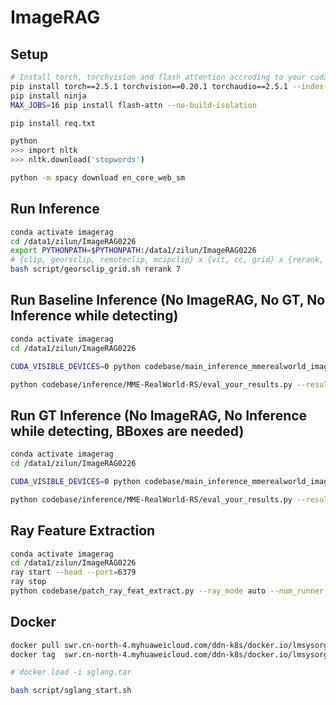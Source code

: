 # ImageRAG

## Setup

```bash
# Install torch, torchvision and flash attention accroding to your cuda version
pip install torch==2.5.1 torchvision==0.20.1 torchaudio==2.5.1 --index-url https://download.pytorch.org/whl/cu118
pip install ninja
MAX_JOBS=16 pip install flash-attn --no-build-isolation
```

```bash
pip install req.txt
```

```bash
python
>>> import nltk
>>> nltk.download('stopwords')

python -m spacy download en_core_web_sm
```


## Run Inference

```bash
conda activate imagerag
cd /data1/zilun/ImageRAG0226
export PYTHONPATH=$PYTHONPATH:/data1/zilun/ImageRAG0226
# {clip, georsclip, remoteclip, mcipclip} x {vit, cc, grid} x {rerank, mean, cluster} x {0, ... ,7}
bash script/georsclip_grid.sh rerank 7

```


## Run Baseline Inference (No ImageRAG, No GT, No Inference while detecting)
```bash
conda activate imagerag
cd /data1/zilun/ImageRAG0226

CUDA_VISIBLE_DEVICES=0 python codebase/main_inference_mmerealworld_imagerag_preextract.py --cfg_path /data1/zilun/ImageRAG0226/config/config_mmerealworld-baseline-zoom4kvqa10k5epoch_server.yaml

python codebase/inference/MME-RealWorld-RS/eval_your_results.py --results_file /data1/zilun/ImageRAG0226/data/eval/mmerealworld_zoom4kvqa10k5epoch_baseline.jsonl
```


## Run GT Inference (No ImageRAG, No Inference while detecting, BBoxes are needed)
```bash
conda activate imagerag
cd /data1/zilun/ImageRAG0226

CUDA_VISIBLE_DEVICES=0 python codebase/main_inference_mmerealworld_imagerag_preextract.py --cfg_path /data1/zilun/ImageRAG0226/config/config_mmerealworldlite-detectiongt-zoom4kvqa10k2epoch_server.yaml

python codebase/inference/MME-RealWorld-RS/eval_your_results.py --results_file /data1/zilun/ImageRAG0226/data/eval/mmerealworld_zoom4kvqa10k5epoch_baseline.jsonl
```

## Ray Feature Extraction
```bash
conda activate imagerag
cd /data1/zilun/ImageRAG0226
ray start --head --port=6379
ray stop
python codebase/patch_ray_feat_extract.py --ray_mode auto --num_runner 6
```

## Docker
```bash
docker pull swr.cn-north-4.myhuaweicloud.com/ddn-k8s/docker.io/lmsysorg/sglang:latest
docker tag  swr.cn-north-4.myhuaweicloud.com/ddn-k8s/docker.io/lmsysorg/sglang:latest  docker.io/lmsysorg/sglang:latest

# docker load -i sglang.tar

bash script/sglang_start.sh
```